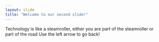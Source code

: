 ```yaml
---
layout: slide
title: "Welcome to our second slide!"
---
```

Technology is like a steamroller, either you are part of the steamroller or part of the road
Use the left arrow to go back!
